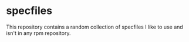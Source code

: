 # specfiles

This repository contains a random collection of specfiles I like to use and isn't in any rpm repository.
